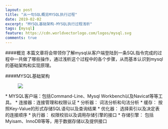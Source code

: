```yaml
---
layout: post
title: "从一句SQL概览MYSQL执行过程"
date: 2019-02-02
excerpt: "MYSQL基础架构-MYSQL执行过程浅析"
tags: [mysql]
feature: https://cdn.worldvectorlogo.com/logos/mysql.svg
comments: true
---
```

  ####概览
  本篇文章将会带领你了解mysql从客户端登陆到一条SQL指令完成的过程中一共做了哪些操作，通过浅析这个过程中的各个步骤，从而基本认识到mysql的基础架构和实现原理。
  
  ####MYSQL基础架构
  <figure>
    <img src="img/post-pic/mysql-draft.jpg">
  </figure>
  * MYSQL客户端：包括Command-Line、Mysql Workbench以及Navicat等等工具。
  * 连接器：连接管理和权限认证
  * 分析器： 词法分析和句法分析
  * 缓存： 按照Key-Value的形式存储SQL语句以及查询结果
  * 优化器： 选择索引以及决定表的连接顺序
  * 执行器： 权限校验以及调用存储引擎的接口
  * 存储引擎： 包括Myisam、InnoDB等等，用于数据存储以及提供接口
